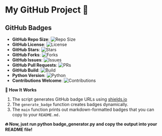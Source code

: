 # My GitHub Project 🚀  

## GitHub Badges  

- **GitHub Repo Size**: ![Repo Size](https://img.shields.io/badge/Repo%20Size-1MB-blue)  
- **GitHub License**: ![License](https://img.shields.io/badge/License-MIT-green)  
- **GitHub Stars**: ![Stars](https://img.shields.io/badge/Stars-100-yellow)  
- **GitHub Forks**: ![Forks](https://img.shields.io/badge/Forks-50-orange)  
- **GitHub Issues**: ![Issues](https://img.shields.io/badge/Issues-10-red)  
- **GitHub Pull Requests**: ![PRs](https://img.shields.io/badge/PRs-5-purple)  
- **GitHub Build**: ![Build](https://img.shields.io/badge/Build-Passing-brightgreen)  
- **Python Version**: ![Python](https://img.shields.io/badge/Python-3.9-blue)  
- **Contributions Welcome**: ![Contributions](https://img.shields.io/badge/Contributions-Welcome-brightgreen)  



**📌 How It Works**
1.  The script generates GitHub badge URLs using [shields.io](https://shields.io/)
2.  The `generate_badge` function creates badges dynamically.
3.  The `main` function prints out markdown-formatted badges that you can copy to your `README.md.`

**🔥 Now, just run python badge_generator.py and copy the output into your README file!**

